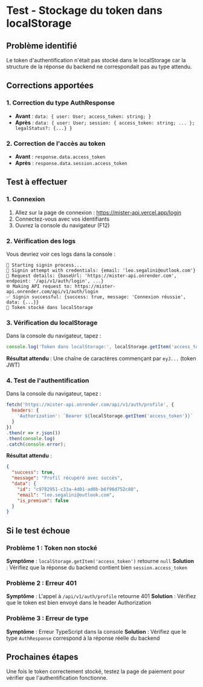 # Test - Stockage du token dans localStorage

## Problème identifié
Le token d'authentification n'était pas stocké dans le localStorage car la structure de la réponse du backend ne correspondait pas au type attendu.

## Corrections apportées

### 1. Correction du type AuthResponse
- **Avant** : `data: { user: User; access_token: string; }`
- **Après** : `data: { user: User; session: { access_token: string; ... }; legalStatus?: {...} }`

### 2. Correction de l'accès au token
- **Avant** : `response.data.access_token`
- **Après** : `response.data.session.access_token`

## Test à effectuer

### 1. Connexion
1. Allez sur la page de connexion : https://mister-api.vercel.app/login
2. Connectez-vous avec vos identifiants
3. Ouvrez la console du navigateur (F12)

### 2. Vérification des logs
Vous devriez voir ces logs dans la console :
```
🚀 Starting signin process...
🔐 Signin attempt with credentials: {email: 'leo.segalini@outlook.com'}
🔧 Request details: {baseUrl: 'https://mister-api.onrender.com', endpoint: '/api/v1/auth/login', ...}
🌐 Making API request to: https://mister-api.onrender.com/api/v1/auth/login
✅ Signin successful: {success: true, message: 'Connexion réussie', data: {...}}
🔐 Token stocké dans localStorage
```

### 3. Vérification du localStorage
Dans la console du navigateur, tapez :
```javascript
console.log('Token dans localStorage:', localStorage.getItem('access_token'));
```

**Résultat attendu** : Une chaîne de caractères commençant par `eyJ...` (token JWT)

### 4. Test de l'authentification
Dans la console du navigateur, tapez :
```javascript
fetch('https://mister-api.onrender.com/api/v1/auth/profile', {
  headers: {
    'Authorization': `Bearer ${localStorage.getItem('access_token')}`
  }
})
.then(r => r.json())
.then(console.log)
.catch(console.error);
```

**Résultat attendu** :
```json
{
  "success": true,
  "message": "Profil récupéré avec succès",
  "data": {
    "id": "c9782951-c33a-4d01-ad0b-b6f96d752c80",
    "email": "leo.segalini@outlook.com",
    "is_premium": false
  }
}
```

## Si le test échoue

### Problème 1 : Token non stocké
**Symptôme** : `localStorage.getItem('access_token')` retourne `null`
**Solution** : Vérifiez que la réponse du backend contient bien `session.access_token`

### Problème 2 : Erreur 401
**Symptôme** : L'appel à `/api/v1/auth/profile` retourne 401
**Solution** : Vérifiez que le token est bien envoyé dans le header Authorization

### Problème 3 : Erreur de type
**Symptôme** : Erreur TypeScript dans la console
**Solution** : Vérifiez que le type `AuthResponse` correspond à la réponse réelle du backend

## Prochaines étapes
Une fois le token correctement stocké, testez la page de paiement pour vérifier que l'authentification fonctionne. 
